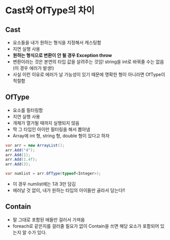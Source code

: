 # Cast와 OfType의 차이
## Cast
- 요소들을 내가 원하는 형식을 지정해서 캐스팅함
- 지연 실행 사용
- **원하는 형식으로 변환이 안 될 경우 Exception throw**
- 변환이라는 것은 본연의 타입 값을 살려주는 것임! string을 int로 바꿔줄 수는 없음(이 경우 에러가 발생!)
- 사실 이런 이유로 에러가 날 가능성이 있기 때문에 명확한 형이 아니라면 OfType이 적절함

## OfType
- 요소를 필터링함
- 지연 실행 사용
- 개체가 열거될 때까지 실행되지 않음
- 딱 그 타입인 아이만 필터링을 해서 뽑아냄
- Array에 int 형, string 형, double 형이 있다고 하자
```C#
var arr = new ArrayList();
arr.Add("4");
arr.Add(1);
arr.Add(1.4f);
arr.Add(3);

var numlist = arr.OfType(typeof<Integer>);
```
- 이 경우 numlist에는 1과 3만 담김
- 에러날 것 없이, 내가 원하는 타입의 아이들만 골라서 담는다!!

## Contain
- 말 그대로 포함된 애들만 걸러서 가져옴
- foreach로 같은지를 걸러줄 필요가 없이 Contain을 쓰면 해당 요소가 포함되어 있는지 알 수가 있다.